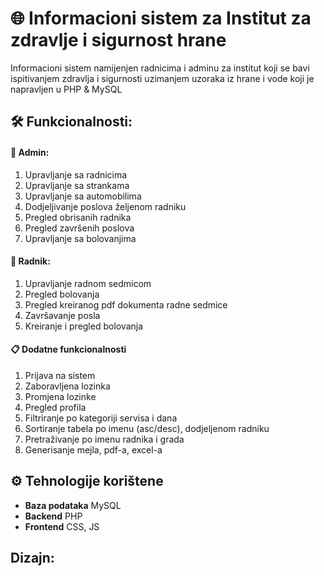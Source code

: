 # 🌐 Informacioni sistem za Institut za zdravlje i sigurnost hrane

 Informacioni sistem namijenjen radnicima i adminu za institut koji se bavi ispitivanjem zdravlja i sigurnosti uzimanjem uzoraka iz hrane i vode koji je napravljen u  PHP & MySQL

## 🛠️ Funkcionalnosti:

#### 🔐 Admin:
1. Upravljanje sa radnicima
2. Upravljanje sa strankama
3. Upravljanje sa automobilima
4. Dodjeljivanje poslova željenom radniku
5. Pregled obrisanih radnika
6. Pregled završenih poslova
7. Upravljanje sa bolovanjima

#### 🧑 Radnik:
1. Upravljanje radnom sedmicom
2. Pregled bolovanja
3. Pregled kreiranog pdf dokumenta radne sedmice
4. Završavanje posla
5. Kreiranje i pregled bolovanja

#### 📋 Dodatne funkcionalnosti
1. Prijava na sistem
2. Zaboravljena lozinka
3. Promjena lozinke
4. Pregled profila
5. Filtriranje po kategoriji servisa i dana
6. Sortiranje tabela po imenu (asc/desc), dodjeljenom radniku
6. Pretraživanje po imenu radnika i grada
7. Generisanje mejla, pdf-a, excel-a

## ⚙️ Tehnologije korištene
- **Baza podataka** MySQL
- **Backend** PHP
- **Frontend** CSS, JS

## Dizajn:
